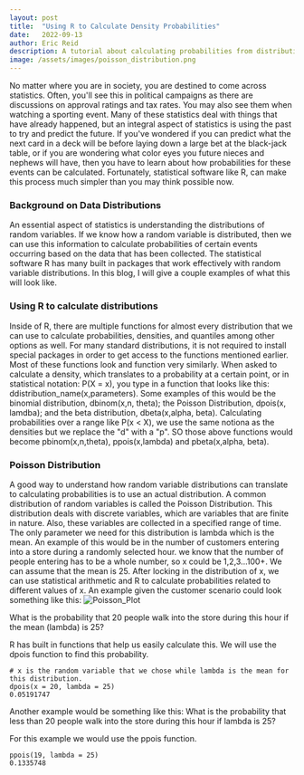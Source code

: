 ```yaml
---
layout: post
title:  "Using R to Calculate Density Probabilities"
date:   2022-09-13
author: Eric Reid
description: A tutorial about calculating probabilities from distributions
image: /assets/images/poisson_distribution.png
---
```

No matter where you are in society, you are destined to come across statistics. Often, you'll see this in political campaigns as there are discussions on approval ratings and tax rates. You may also see them when watching a sporting event. Many of these statistics deal with things that have already happened, but an integral aspect of statistics is using the past to try and predict the future. If you've wondered if you can predict what the next card in a deck will be before laying down a large bet at the black-jack table, or if you are wondering what color eyes you future nieces and nephews will have, then you have to learn about how probabilities for these events can be calculated. Fortunately, statistical software like R, can make this process much simpler than you may think possible now.

### Background on Data Distributions

An essential aspect of statistics is understanding the distributions of random variables. If we know how a random variable is distributed, then we can use this information to calculate probabilities of certain events occurring based on the data that has been collected. The statistical software R has many built in packages that work effectively with random variable distributions. In this blog, I will give a couple examples of what this will look like.

### Using R to calculate distributions
Inside of R, there are multiple functions for almost every distribution that we can use to calculate probabilities, densities, and quantiles among other options as well. For many standard distributions, it is not required to install special packages in order to get access to the functions mentioned earlier. Most of these functions look and function very similarly. When asked to calculate a density, which translates to a probability at a certain point, or in statistical notation: P(X = x), you type in a function that looks like this: ddistribution_name(x,parameters). Some examples of this would be the binomial distribution, dbinom(x,n, theta); the Poisson Distribution, dpois(x, lamdba); and the beta distribution, dbeta(x,alpha, beta). Calculating probabilities over a range like P(x < X), we use the same notiona as the densities but we replace the "d" with a "p". SO those above functions would become pbinom(x,n,theta), ppois(x,lambda) and pbeta(x,alpha, beta).

### Poisson Distribution

A good way to understand how random variable distributions can translate to calculating probabilities is to use an actual distribution. A common distribution of random variables is called the Poisson Distribution. This distribution deals with discrete variables, which are variables that are finite in nature. Also, these variables are collected in a specified range of time. The only parameter we need for this distribution is lambda which is the mean. An example of this would be in the number of customers entering into a store during a randomly selected hour. we know that the number of people entering has to be a whole number, so x could be 1,2,3...100+. We can assume that the mean is 25. After locking in the distribution of x, we can use statistical arithmetic and R to calculate probabilities related to different values of x. An example given the customer scenario could look something like this:
![Poisson_Plot](https://user-images.githubusercontent.com/100799679/192354611-34233a5f-a1a6-4cf4-bcd0-41b0bfccb1dd.jpeg)


What is the probability that 20 people walk into the store during this hour if the mean (lambda) is 25?

R has built in functions that help us easily calculate this. We will use the dpois function to find this probability.
```
# x is the random variable that we chose while lambda is the mean for this distribution.
dpois(x = 20, lambda = 25)
0.05191747
```
Another example would be something like this: What is the probability that less than 20 people walk into the store during this hour if lambda is 25?

For this example we would use the ppois function.
```
ppois(19, lambda = 25)
0.1335748
```
